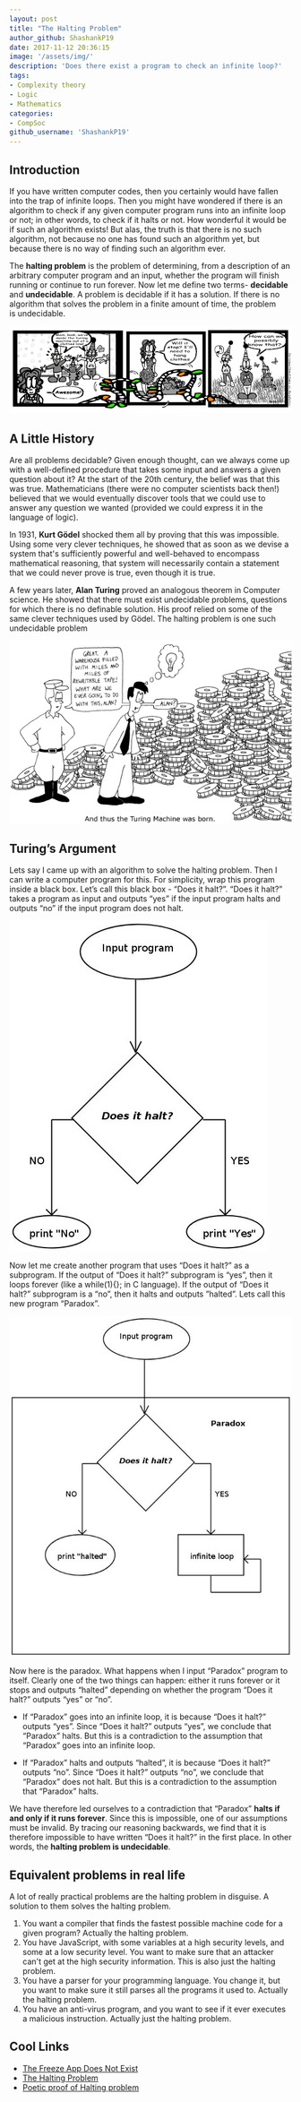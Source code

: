 ```yaml
---
layout: post
title: "The Halting Problem"
author_github: ShashankP19
date: 2017-11-12 20:36:15
image: '/assets/img/'
description: 'Does there exist a program to check an infinite loop?'
tags:
- Complexity theory
- Logic
- Mathematics
categories:
- CompSoc
github_username: 'ShashankP19'
---
```


## Introduction

If you have written computer codes, then you certainly would have fallen into the trap of infinite loops. Then you might have wondered if there is an algorithm to check if any given computer program runs into an infinite loop or not; in other words, to check if it halts or not. How wonderful it would be if such an algorithm exists! But alas, the truth is that there is no such algorithm, not because no one has found such an algorithm yet, but because there is no way of finding such an algorithm ever. 
 
The **halting problem** is the problem of determining, from a description of an arbitrary computer program and an input, whether the program will finish running or continue to run forever. Now let me define two terms- **decidable** and **undecidable**. A problem is decidable if it has a solution. If there is no algorithm that solves the problem in a finite amount of time, the problem is undecidable. 

![Halting-problem](/blog/assets/img/the-halting-problem/halting-problem.png)

## A Little History

Are all problems decidable? Given enough thought, can we always come up with a well-defined procedure that takes some input and answers a given question about it? At the start of the 20th century, the belief was that this was true. Mathematicians (there were no computer scientists back then!) believed that we would eventually discover tools that we could use to answer any question we wanted (provided we could express it in the language of logic).

In 1931, **Kurt Gödel** shocked them all by proving that this was impossible. Using some very clever techniques, he showed that as soon as we devise a system that's sufficiently powerful and well-behaved to encompass mathematical reasoning, that system will necessarily contain a statement that we could never prove is true, even though it is true.

A few years later, **Alan Turing** proved an analogous theorem in Computer science. He showed that there must exist undecidable problems, questions for which there is no definable solution. His proof relied on some of the same clever techniques used by Gödel. The halting problem is one such undecidable problem

![Turing](/blog/assets/img/the-halting-problem/turing.png)

## Turing’s Argument 

Lets say I came up with an algorithm to solve the halting problem. Then I can write a computer program for this. For simplicity, wrap this program inside a black box. Let’s call this black box - “Does it halt?”. “Does it halt?” takes a program as input and outputs “yes” if the input program halts and outputs “no” if the input program does not halt. 

![Does it halt](/blog/assets/img/the-halting-problem/img1.jpg)

Now let me create another program that uses “Does it halt?” as a subprogram. If the output of “Does it halt?” subprogram is “yes”, then it  loops forever (like a while(1){}; in C language). If the output of “Does it halt?”  subprogram is a “no”, then it halts and outputs ”halted”. Lets call this new program “Paradox”. 

![Paradox](/blog/assets/img/the-halting-problem/img2.jpg)

Now here is the paradox. What happens when I input “Paradox” program to itself. Clearly one of the two things can happen:  either it runs forever or it stops and outputs “halted” depending on whether the program “Does it halt?” outputs “yes” or “no”.

* If “Paradox” goes into an infinite loop, it is because “Does it halt?” outputs “yes”. Since “Does it halt?” outputs “yes”, we conclude that “Paradox” halts. But this is a contradiction to the assumption that “Paradox” goes into an infinite loop.

* If “Paradox” halts and outputs “halted”, it is because “Does it halt?” outputs “no”. Since “Does it halt?” outputs “no”, we conclude that “Paradox” does not halt. But this is a contradiction to the assumption that “Paradox” halts.

We have therefore led ourselves to a contradiction that “Paradox” **halts if and only if it runs forever**. Since this is impossible, one of our assumptions must be invalid. By tracing our reasoning backwards, we find that it is therefore impossible to have written “Does it halt?” in the first place. In other words, the **halting problem is undecidable**.

## Equivalent problems in real life

A lot of really practical problems are the halting problem in disguise. A solution to them solves the halting problem.

1. You want a compiler that finds the fastest possible machine code for a given program?   Actually the halting problem.
2. You have JavaScript, with some variables at a high security levels, and some at a low security level. You want to make sure that an attacker can't get at the high security information. This is also just the halting problem.
3. You have a parser for your programming language. You change it, but you want to make sure it still parses all the programs it used to. Actually the halting problem.
4. You have an anti-virus program, and you want to see if it ever executes a malicious instruction. Actually just the halting problem.

## Cool Links
* [The Freeze App Does Not Exist](https://thorehusfeldt.wordpress.com/2012/06/25/the-freeze-app-does-not-exist/)
* [The Halting Problem](http://www.cgl.uwaterloo.ca/csk/halt/)
* [Poetic proof of Halting problem](https://www.cs.rice.edu/~vardi/comp409/scooping.pdf)